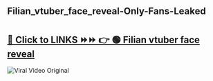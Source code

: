 
 ## Filian_vtuber_face_reveal-Only-Fans-Leaked

# <h2><a href="https://clipsfans.com/Filian_vtuber_face_reveal&ref=git">🔗 Click to LINKS ⏩⏩ 👉 🟢 Filian vtuber face reveal </a></h2>

<a href="https://clipsfans.com/Filian_vtuber_face_reveal&ref=git" rel="nofollow" data-target="animated-image.originalLink"><img src="https://i.ibb.co.com/xMMVF88/686577567.gif" alt="Viral Video Original" style="max-width: 100%; display: inline-block;" data-target="animated-image.originalImage"></a>
